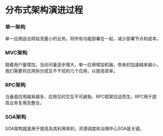 # 分布式架构演进过程

### 单一架构

单一应用适合网站流量小的业务。将所有功能部署在一起，减少部署节点和成本。

### MVC架构

随着用户量增加，当访问量逐步增大，单一应用增加机器，带来的加速越来越小，我们需要将应用拆分成互不干扰的几个应用，以提高效率。

### RPC架构

当垂直应用越来越多，应用见的交互不可避免，RPC框架应运而生。RPC用于提高业务复用及整合。 

### SOA架构

SOA架构就是用于提高及其利用率的，资源调度和治理中心SOA是关键。

